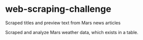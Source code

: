 # web-scraping-challenge
Scraped titles and preview text from Mars news articles

Scraped and analyze Mars weather data, which exists in a table.
